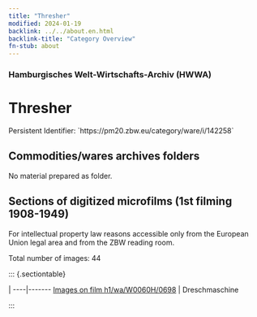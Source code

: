 ```yaml
---
title: "Thresher"
modified: 2024-01-19
backlink: ../../about.en.html
backlink-title: "Category Overview"
fn-stub: about
---
```


### Hamburgisches Welt-Wirtschafts-Archiv (HWWA)

# Thresher

<div class="hint">Persistent Identifier: `https://pm20.zbw.eu/category/ware/i/142258`</div>







## Commodities/wares archives folders





No material prepared as folder.



<a id="filmsections" />

## Sections of digitized microfilms (1st filming 1908-1949)

<p>For intellectual property law reasons accessible only from the European Union legal area and from the ZBW reading room.</p>



<p>Total number of images: 44</p>




::: {.sectiontable}

 | 
----|-------
<a class="btn" href="https://pm20.zbw.eu/film/h1/wa/W0060H/0698" rel="nofollow">Images on film h1/wa/W0060H/0698</a> | Dreschmaschine


:::
















